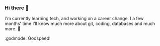 ### Hi there 👋

I'm currently learning tech, and working on a career change.
I a few months' time I'll know much more about git, coding, databases and much more. :metal:

:godmode: Godspeed!

<!--
**gurgeasson/gurgeasson** is a ✨ _special_ ✨ repository because its `README.md` (this file) appears on your GitHub profile.

Here are some ideas to get you started:

- 🔭 I’m currently working on 
- 🌱 I’m currently learning ...
- 👯 I’m looking to collaborate on ...
- 🤔 I’m looking for help with ...
- 💬 Ask me about ...
- 📫 How to reach me: ...
- 😄 Pronouns: ...
- ⚡ Fun fact: ...
-->
